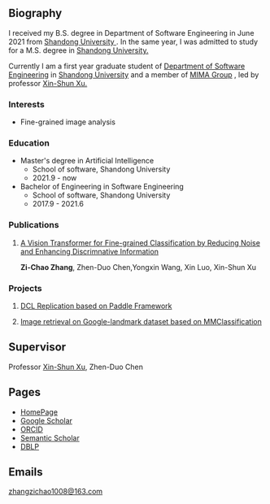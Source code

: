 ## Biography

I received my B.S. degree in Department of Software Engineering in June 2021 from [Shandong University ](http://www.sdu.edu.cn/). In the same year, I was admitted to study for a M.S. degree in [Shandong University.](http://www.sdu.edu.cn/)

Currently I am a first year graduate student of [Department of Software Engineering](http://www.sc.sdu.edu.cn/) in [Shandong University](http://www.sdu.edu.cn/) and a member of [MIMA Group](http://mima.sdu.edu.cn/) , led by professor [Xin-Shun Xu.](http://mima.sdu.edu.cn/Members/xinshunxu)

### Interests

- Fine-grained image analysis

### Education

- Master's degree in Artificial Intelligence
  - School of software, Shandong University
  - 2021.9 - now
- Bachelor of Engineering in Software Engineering
  - School of software, Shandong University
  - 2017.9 - 2021.6


### Publications

1. [A Vision Transformer for Fine-grained Classification by Reducing Noise and Enhancing Discrimnative Information](https://papers.ssrn.com/sol3/papers.cfm?abstract_id=4373085#maincontent)

   **Zi-Chao Zhang**, Zhen-Duo Chen,Yongxin Wang, Xin Luo, Xin-Shun Xu
   

### Projects

1. [DCL Replication based on Paddle Framework](https://aistudio.baidu.com/aistudio/projectdetail/3955190)

2. [Image retrieval on Google-landmark dataset based on MMClassification](https://github.com/open-mmlab/mmclassification)


## Supervisor

Professor [Xin-Shun Xu](https://www.sc.sdu.edu.cn/info/1044/2253.htm), Zhen-Duo Chen


## Pages

- [HomePage](https://zzc98.github.io)
- [Google Scholar](https://scholar.google.no/citations?user=Tc-PRBQAAAAJ)
- [ORCID](https://orcid.org/0000-0003-1365-4401)
- [Semantic Scholar](https://www.semanticscholar.org/author/2128158898)
- [DBLP](https://dblp.org/pid/276/0696-2)

## Emails

zhangzichao1008@163.com
